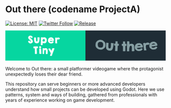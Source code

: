 # Out there (codename ProjectA)
[![License: MIT](https://img.shields.io/badge/License-MIT-green.svg)](https://opensource.org/licenses/MIT)
[![Twitter Follow](https://img.shields.io/badge/twitter-%406uillem-blue.svg?style=flat&label=Follow)](https://twitter.com/6uillem)
[![Release](https://img.shields.io/github/release/Guillemsc/ProjectA.svg)](https://github.com//Guillemsc/ProjectA/releases/latest)

<img title="" src="https://github.com/Guillemsc/ProjectA/blob/main/ProjectA/Misc/LogosPanel.png" alt="Logo" data-align="inline">

Welcome to Out there: a small platformer videogame where the protagonist unexpectedly loses their dear friend.

This repository can serve beginners or more advanced developers understand how small projects can be developed using Godot. Here we use patterns, system and ways of building, gathered from professionals with years of experience working on game development.
